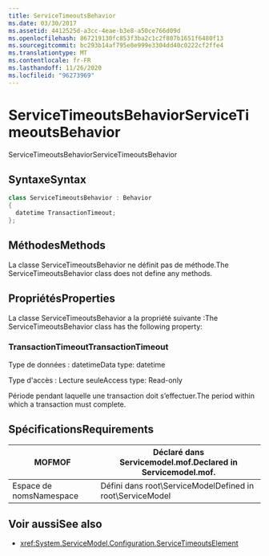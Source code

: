 ```yaml
---
title: ServiceTimeoutsBehavior
ms.date: 03/30/2017
ms.assetid: 4412525d-a3cc-4eae-b3e8-a50ce766d09d
ms.openlocfilehash: 867219130fc853f3ba2c1c2f807b1651f6480f13
ms.sourcegitcommit: bc293b14af795e0e999e3304dd40c0222cf2ffe4
ms.translationtype: MT
ms.contentlocale: fr-FR
ms.lasthandoff: 11/26/2020
ms.locfileid: "96273969"
---
```

# <a name="servicetimeoutsbehavior"></a><span data-ttu-id="f6e39-102">ServiceTimeoutsBehavior</span><span class="sxs-lookup"><span data-stu-id="f6e39-102">ServiceTimeoutsBehavior</span></span>

<span data-ttu-id="f6e39-103">ServiceTimeoutsBehavior</span><span class="sxs-lookup"><span data-stu-id="f6e39-103">ServiceTimeoutsBehavior</span></span>  
  
## <a name="syntax"></a><span data-ttu-id="f6e39-104">Syntaxe</span><span class="sxs-lookup"><span data-stu-id="f6e39-104">Syntax</span></span>  
  
```csharp
class ServiceTimeoutsBehavior : Behavior  
{  
  datetime TransactionTimeout;  
};  
```  
  
## <a name="methods"></a><span data-ttu-id="f6e39-105">Méthodes</span><span class="sxs-lookup"><span data-stu-id="f6e39-105">Methods</span></span>  

 <span data-ttu-id="f6e39-106">La classe ServiceTimeoutsBehavior ne définit pas de méthode.</span><span class="sxs-lookup"><span data-stu-id="f6e39-106">The ServiceTimeoutsBehavior class does not define any methods.</span></span>  
  
## <a name="properties"></a><span data-ttu-id="f6e39-107">Propriétés</span><span class="sxs-lookup"><span data-stu-id="f6e39-107">Properties</span></span>  

 <span data-ttu-id="f6e39-108">La classe ServiceTimeoutsBehavior a la propriété suivante :</span><span class="sxs-lookup"><span data-stu-id="f6e39-108">The ServiceTimeoutsBehavior class has the following property:</span></span>  
  
### <a name="transactiontimeout"></a><span data-ttu-id="f6e39-109">TransactionTimeout</span><span class="sxs-lookup"><span data-stu-id="f6e39-109">TransactionTimeout</span></span>  

 <span data-ttu-id="f6e39-110">Type de données : datetime</span><span class="sxs-lookup"><span data-stu-id="f6e39-110">Data type: datetime</span></span>  
  
 <span data-ttu-id="f6e39-111">Type d'accès : Lecture seule</span><span class="sxs-lookup"><span data-stu-id="f6e39-111">Access type: Read-only</span></span>  
  
 <span data-ttu-id="f6e39-112">Période pendant laquelle une transaction doit s’effectuer.</span><span class="sxs-lookup"><span data-stu-id="f6e39-112">The period within which a transaction must complete.</span></span>  
  
## <a name="requirements"></a><span data-ttu-id="f6e39-113">Spécifications</span><span class="sxs-lookup"><span data-stu-id="f6e39-113">Requirements</span></span>  
  
|<span data-ttu-id="f6e39-114">MOF</span><span class="sxs-lookup"><span data-stu-id="f6e39-114">MOF</span></span>|<span data-ttu-id="f6e39-115">Déclaré dans Servicemodel.mof.</span><span class="sxs-lookup"><span data-stu-id="f6e39-115">Declared in Servicemodel.mof.</span></span>|  
|---------|-----------------------------------|  
|<span data-ttu-id="f6e39-116">Espace de noms</span><span class="sxs-lookup"><span data-stu-id="f6e39-116">Namespace</span></span>|<span data-ttu-id="f6e39-117">Défini dans root\ServiceModel</span><span class="sxs-lookup"><span data-stu-id="f6e39-117">Defined in root\ServiceModel</span></span>|  
  
## <a name="see-also"></a><span data-ttu-id="f6e39-118">Voir aussi</span><span class="sxs-lookup"><span data-stu-id="f6e39-118">See also</span></span>

- <xref:System.ServiceModel.Configuration.ServiceTimeoutsElement>
